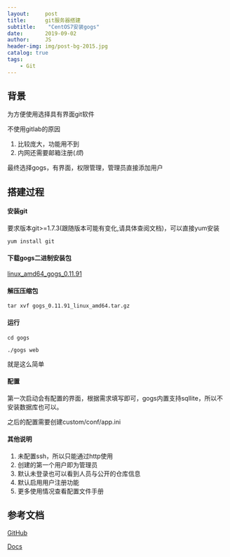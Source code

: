 ```yaml
---
layout:     post
title:      git服务器搭建
subtitle:    "CentOS7安装gogs"
date:       2019-09-02
author:     JS
header-img: img/post-bg-2015.jpg
catalog: true
tags:
    - Git
---
```


## 背景

为方便使用选择具有界面git软件

不使用gitlab的原因
1. 比较庞大，功能用不到
2. 内网还需要邮箱注册(_烦_)

最终选择gogs，有界面，权限管理，管理员直接添加用户

## 搭建过程

#### 安装git

要求版本git>=1.7.3(跟随版本可能有变化,请具体查阅文档)，可以直接yum安装

`yum install git`

#### 下载gogs二进制安装包

[linux_amd64_gogs_0.11.91](https://cdn.gogs.io/0.11.91/gogs_0.11.91_linux_amd64.tar.gz)

#### 解压压缩包

`tar xvf gogs_0.11.91_linux_amd64.tar.gz`

#### 运行 

`cd gogs`

`./gogs web`

就是这么简单

#### 配置

第一次启动会有配置的界面，根据需求填写即可，gogs内置支持sqllite，所以不安装数据库也可以。

之后的配置需要创建custom/conf/app.ini

#### 其他说明

1. 未配置ssh，所以只能通过http使用
2. 创建的第一个用户即为管理员
3. 默认未登录也可以看到人员与公开的仓库信息
4. 默认启用用户注册功能
5. 更多使用情况查看配置文件手册

## 参考文档

[GitHub](https://github.com/gogs/gogs)

[Docs](https://gogs.io/docs)